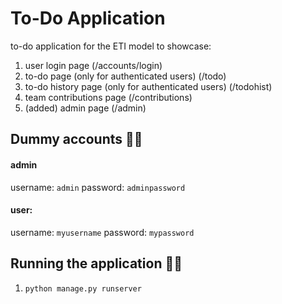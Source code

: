 # To-Do Application
to-do application for the ETI model to showcase:
1. user login page (/accounts/login)
2. to-do page (only for authenticated users) (/todo)
3. to-do history page (only for authenticated users) (/todohist)
4. team contributions page (/contributions)
5. (added) admin page (/admin)

## Dummy accounts 🤟🏻
#### admin
username: `admin`
password: `adminpassword`

#### user:
username: `myusername`
password: `mypassword`

## Running the application 🏃‍♀️
1. `python manage.py runserver`